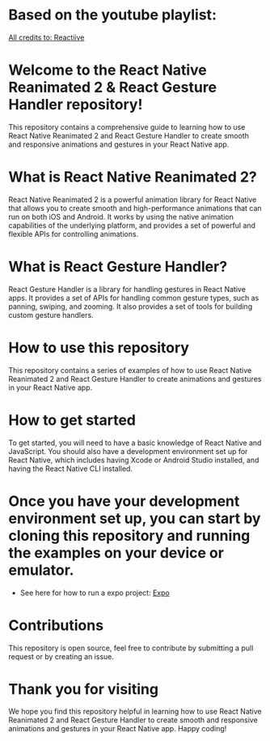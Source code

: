 # Based on the youtube playlist: 
<a href="https://www.youtube.com/playlist?list=PLjHsmVtnAr9TWoMAh-3QMiP7bPUqPFuFZ" target="_blank">All credits to: Reactiive</a>

# Welcome to the React Native Reanimated 2 & React Gesture Handler repository!
This repository contains a comprehensive guide to learning how to use React Native Reanimated 2 and React Gesture Handler to create smooth and responsive animations and gestures in your React Native app.

# What is React Native Reanimated 2?
React Native Reanimated 2 is a powerful animation library for React Native that allows you to create smooth and high-performance animations that can run on both iOS and Android. It works by using the native animation capabilities of the underlying platform, and provides a set of powerful and flexible APIs for controlling animations.

# What is React Gesture Handler?
React Gesture Handler is a library for handling gestures in React Native apps. It provides a set of APIs for handling common gesture types, such as panning, swiping, and zooming. It also provides a set of tools for building custom gesture handlers.

# How to use this repository
This repository contains a series of examples of how to use React Native Reanimated 2 and React Gesture Handler to create animations and gestures in your React Native app.

# How to get started
To get started, you will need to have a basic knowledge of React Native and JavaScript. You should also have a development environment set up for React Native, which includes having Xcode or Android Studio installed, and having the React Native CLI installed.

# Once you have your development environment set up, you can start by cloning this repository and running the examples on your device or emulator.
- See here for how to run a expo project: [Expo](https://docs.expo.dev/)

# Contributions
This repository is open source, feel free to contribute by submitting a pull request or by creating an issue.

# Thank you for visiting
We hope you find this repository helpful in learning how to use React Native Reanimated 2 and React Gesture Handler to create smooth and responsive animations and gestures in your React Native app. Happy coding!

